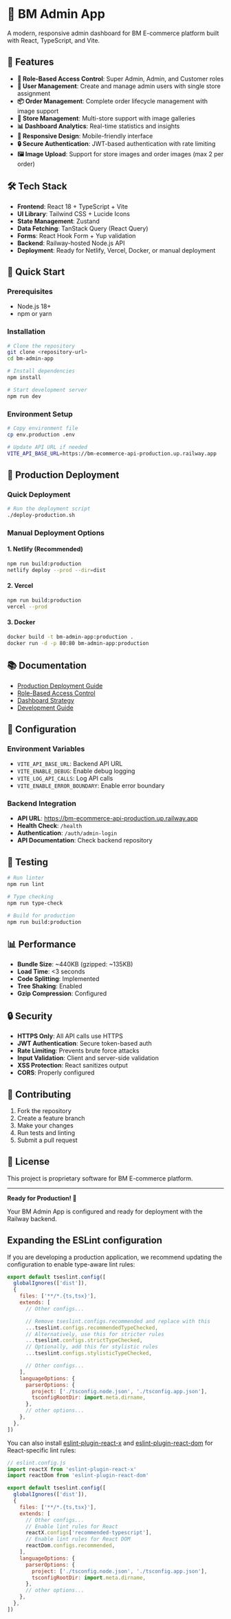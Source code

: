 # 🏪 BM Admin App

A modern, responsive admin dashboard for BM E-commerce platform built with React, TypeScript, and Vite.

## 🚀 Features

- **🔐 Role-Based Access Control**: Super Admin, Admin, and Customer roles
- **👥 User Management**: Create and manage admin users with single store assignment
- **📦 Order Management**: Complete order lifecycle management with image support
- **🏪 Store Management**: Multi-store support with image galleries
- **📊 Dashboard Analytics**: Real-time statistics and insights
- **📱 Responsive Design**: Mobile-friendly interface
- **🔒 Secure Authentication**: JWT-based authentication with rate limiting
- **🖼️ Image Upload**: Support for store images and order images (max 2 per order)

## 🛠️ Tech Stack

- **Frontend**: React 18 + TypeScript + Vite
- **UI Library**: Tailwind CSS + Lucide Icons
- **State Management**: Zustand
- **Data Fetching**: TanStack Query (React Query)
- **Forms**: React Hook Form + Yup validation
- **Backend**: Railway-hosted Node.js API
- **Deployment**: Ready for Netlify, Vercel, Docker, or manual deployment

## 🚀 Quick Start

### Prerequisites
- Node.js 18+ 
- npm or yarn

### Installation
```bash
# Clone the repository
git clone <repository-url>
cd bm-admin-app

# Install dependencies
npm install

# Start development server
npm run dev
```

### Environment Setup
```bash
# Copy environment file
cp env.production .env

# Update API URL if needed
VITE_API_BASE_URL=https://bm-ecommerce-api-production.up.railway.app
```

## 🚀 Production Deployment

### Quick Deployment
```bash
# Run the deployment script
./deploy-production.sh
```

### Manual Deployment Options

#### 1. Netlify (Recommended)
```bash
npm run build:production
netlify deploy --prod --dir=dist
```

#### 2. Vercel
```bash
npm run build:production
vercel --prod
```

#### 3. Docker
```bash
docker build -t bm-admin-app:production .
docker run -d -p 80:80 bm-admin-app:production
```

## 📚 Documentation

- [Production Deployment Guide](PRODUCTION_DEPLOYMENT.md)
- [Role-Based Access Control](ROLE_BASED_ACCESS_CONTROL.md)
- [Dashboard Strategy](DASHBOARD_STRATEGY.md)
- [Development Guide](DEVELOPMENT.md)

## 🔧 Configuration

### Environment Variables
- `VITE_API_BASE_URL`: Backend API URL
- `VITE_ENABLE_DEBUG`: Enable debug logging
- `VITE_LOG_API_CALLS`: Log API calls
- `VITE_ENABLE_ERROR_BOUNDARY`: Enable error boundary

### Backend Integration
- **API URL**: https://bm-ecommerce-api-production.up.railway.app
- **Health Check**: `/health`
- **Authentication**: `/auth/admin-login`
- **API Documentation**: Check backend repository

## 🧪 Testing

```bash
# Run linter
npm run lint

# Type checking
npm run type-check

# Build for production
npm run build:production
```

## 📊 Performance

- **Bundle Size**: ~440KB (gzipped: ~135KB)
- **Load Time**: <3 seconds
- **Code Splitting**: Implemented
- **Tree Shaking**: Enabled
- **Gzip Compression**: Configured

## 🔒 Security

- **HTTPS Only**: All API calls use HTTPS
- **JWT Authentication**: Secure token-based auth
- **Rate Limiting**: Prevents brute force attacks
- **Input Validation**: Client and server-side validation
- **XSS Protection**: React sanitizes output
- **CORS**: Properly configured

## 🤝 Contributing

1. Fork the repository
2. Create a feature branch
3. Make your changes
4. Run tests and linting
5. Submit a pull request

## 📄 License

This project is proprietary software for BM E-commerce platform.

---

**Ready for Production! 🚀**

Your BM Admin App is configured and ready for deployment with the Railway backend.

## Expanding the ESLint configuration

If you are developing a production application, we recommend updating the configuration to enable type-aware lint rules:

```js
export default tseslint.config([
  globalIgnores(['dist']),
  {
    files: ['**/*.{ts,tsx}'],
    extends: [
      // Other configs...

      // Remove tseslint.configs.recommended and replace with this
      ...tseslint.configs.recommendedTypeChecked,
      // Alternatively, use this for stricter rules
      ...tseslint.configs.strictTypeChecked,
      // Optionally, add this for stylistic rules
      ...tseslint.configs.stylisticTypeChecked,

      // Other configs...
    ],
    languageOptions: {
      parserOptions: {
        project: ['./tsconfig.node.json', './tsconfig.app.json'],
        tsconfigRootDir: import.meta.dirname,
      },
      // other options...
    },
  },
])
```

You can also install [eslint-plugin-react-x](https://github.com/Rel1cx/eslint-react/tree/main/packages/plugins/eslint-plugin-react-x) and [eslint-plugin-react-dom](https://github.com/Rel1cx/eslint-react/tree/main/packages/plugins/eslint-plugin-react-dom) for React-specific lint rules:

```js
// eslint.config.js
import reactX from 'eslint-plugin-react-x'
import reactDom from 'eslint-plugin-react-dom'

export default tseslint.config([
  globalIgnores(['dist']),
  {
    files: ['**/*.{ts,tsx}'],
    extends: [
      // Other configs...
      // Enable lint rules for React
      reactX.configs['recommended-typescript'],
      // Enable lint rules for React DOM
      reactDom.configs.recommended,
    ],
    languageOptions: {
      parserOptions: {
        project: ['./tsconfig.node.json', './tsconfig.app.json'],
        tsconfigRootDir: import.meta.dirname,
      },
      // other options...
    },
  },
])
```
